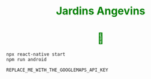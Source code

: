 <div color="green" align="center" style="text-align: center; color: green;">

# Jardins Angevins 
# 📱

</div>


```
npx react-native start
npm run android
```

```
REPLACE_ME_WITH_THE_GOOGLEMAPS_API_KEY
```

